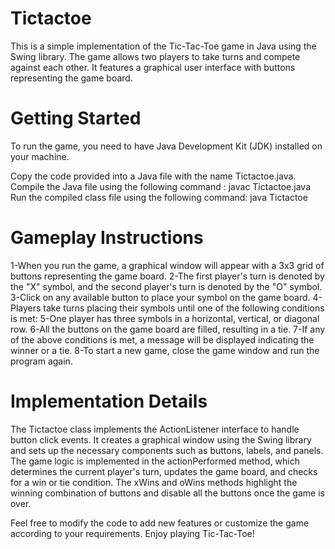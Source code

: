 # Tictactoe

This is a simple implementation of the Tic-Tac-Toe game in Java using the Swing library. The game allows two players to take turns and compete against each other. It features a graphical user interface with buttons representing the game board.


# Getting Started

To run the game, you need to have Java Development Kit (JDK) installed on your machine.

Copy the code provided into a Java file with the name Tictactoe.java.
Compile the Java file using the following command : javac Tictactoe.java
Run the compiled class file using the following command: java Tictactoe

# Gameplay Instructions

1-When you run the game, a graphical window will appear with a 3x3 grid of buttons representing the game board.
2-The first player's turn is denoted by the "X" symbol, and the second player's turn is denoted by the "O" symbol.
3-Click on any available button to place your symbol on the game board.
4-Players take turns placing their symbols until one of the following conditions is met:
5-One player has three symbols in a horizontal, vertical, or diagonal row.
6-All the buttons on the game board are filled, resulting in a tie.
7-If any of the above conditions is met, a message will be displayed indicating the winner or a tie.
8-To start a new game, close the game window and run the program again.

# Implementation Details

The Tictactoe class implements the ActionListener interface to handle button click events. It creates a graphical window using the Swing library and sets up the necessary components such as buttons, labels, and panels. The game logic is implemented in the actionPerformed method, which determines the current player's turn, updates the game board, and checks for a win or tie condition. The xWins and oWins methods highlight the winning combination of buttons and disable all the buttons once the game is over.

Feel free to modify the code to add new features or customize the game according to your requirements. Enjoy playing Tic-Tac-Toe!




